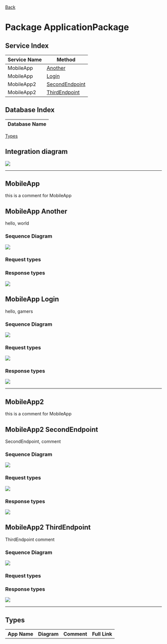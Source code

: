
[Back](../README.md)
# Package ApplicationPackage

## Service Index
| Service Name | Method |
----|----
MobileApp | [Another](#MobileApp-Another) |
MobileApp | [Login](#MobileApp-Login) |
MobileApp2 | [SecondEndpoint](#MobileApp2-SecondEndpoint) |
MobileApp2 | [ThirdEndpoint](#MobileApp2-ThirdEndpoint) |

## Database Index
| Database Name |
----|


[Types](#Types)

## Integration diagram

![](ApplicationPackage_integration.svg)

---




## MobileApp
this is a comment for MobileApp




## MobileApp Another

hello, world

### Sequence Diagram
![](MobileAppAnother.svg)

### Request types


### Response types


![](ServerAnotherdata-model-response0.svg)






## MobileApp Login

hello, gamers

### Sequence Diagram
![](MobileAppLogin.svg)

### Request types


![](ServerLogindata-model-parameter0.svg)


### Response types


![](MegaDatabaseLogindata-model-response1.svg)


---




## MobileApp2
this is a comment for MobileApp




## MobileApp2 SecondEndpoint

SecondEndpoint, comment

### Sequence Diagram
![](MobileApp2SecondEndpoint.svg)

### Request types


![](ServerSecondEndpointdata-model-parameter0.svg)


### Response types


![](MegaDatabaseSecondEndpointdata-model-response1.svg)






## MobileApp2 ThirdEndpoint

ThirdEndpoint comment

### Sequence Diagram
![](MobileApp2ThirdEndpoint.svg)

### Request types


### Response types


![](ServerThirdEndpointdata-model-response0.svg)


---




## Types
<table>
<tr>
<th>App Name</th>
<th>Diagram</th>
<th>Comment</th>
<th>Full Link</th>
</tr>
<tr>


</table>
